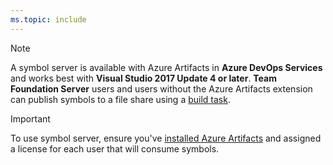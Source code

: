 ```yaml
---
ms.topic: include
---
```


> [!NOTE]
> A symbol server is available with Azure Artifacts in **Azure DevOps Services** and works best with **Visual Studio 2017 Update 4 or later**. **Team Foundation Server** users and users without the Azure Artifacts extension can publish symbols to a file share using a [build task](/azure/devops/pipelines/tasks/build/index-sources-publish-symbols).

> [!IMPORTANT]
> To use symbol server, ensure you've [installed Azure Artifacts](../install.md) and assigned a license for each user that will consume symbols.
